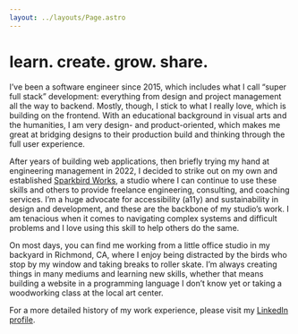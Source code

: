 ```yaml
---
layout: ../layouts/Page.astro
---
```


# learn. create. grow. share.

I’ve been a software engineer since 2015, which includes what I call “super full
stack” development: everything from design and project management all the way to
backend. Mostly, though, I stick to what I really love, which is building on the
frontend. With an educational background in visual arts and the humanities, I am
very design- and product-oriented, which makes me great at bridging designs to
their production build and thinking through the full user experience.

After years of building web applications, then briefly trying my hand at
engineering management in 2022, I decided to strike out on my own and
established [Sparkbird Works](https://sparkbird.works), a studio where I can
continue to use these skills and others to provide freelance engineering,
consulting, and coaching services. I’m a huge advocate for accessibility (a11y)
and sustainability in design and development, and these are the backbone of my
studio’s work. I am tenacious when it comes to navigating complex systems and
difficult problems and I love using this skill to help others do the same.

On most days, you can find me working from a little office studio in my backyard
in Richmond, CA, where I enjoy being distracted by the birds who stop by my
window and taking breaks to roller skate. I’m always creating things in many
mediums and learning new skills, whether that means building a website in a
programming language I don’t know yet or taking a woodworking class at the local
art center.

For a more detailed history of my work experience, please visit my
[LinkedIn profile](https://www.linkedin.com/in/anniepennell/).
